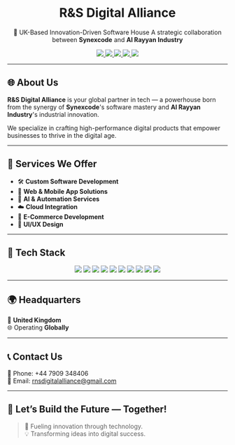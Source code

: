 <h1 align="center"> R&S Digital Alliance </h1>

<p align="center">
🚀 UK-Based Innovation-Driven Software House  
A strategic collaboration between <b>Synexcode</b> and <b>Al Rayyan Industry</b>
</p>

<p align="center">
  <a href="https://www.linkedin.com/company/rns-digital-alliance" target="_blank">
    <img src="https://img.shields.io/badge/-LinkedIn-blue?style=flat-square&logo=linkedin" />
  </a>
  <a href="https://www.instagram.com/rsdigitalalliance" target="_blank">
    <img src="https://img.shields.io/badge/-Instagram-E4405F?style=flat-square&logo=instagram&logoColor=white" />
  </a>
  <a href="https://www.facebook.com/rsdigitalalliance" target="_blank">
    <img src="https://img.shields.io/badge/-Facebook-1877F2?style=flat-square&logo=facebook&logoColor=white" />
  </a>
  <a href="mailto: rnsdigitalalliance@gmail.com">
    <img src="https://img.shields.io/badge/-Email-black?style=flat-square&logo=gmail" />
  </a>
  <a href="tel:+447909348406">
    <img src="https://img.shields.io/badge/-Call%20Us-25D366?style=flat-square&logo=whatsapp&logoColor=white" />
  </a>
</p>

---

## 🌐 About Us

**R&S Digital Alliance** is your global partner in tech — a powerhouse born from the synergy of **Synexcode**'s software mastery and **Al Rayyan Industry**'s industrial innovation.

We specialize in crafting high-performance digital products that empower businesses to thrive in the digital age.

---

## 💼 Services We Offer

- 🛠️ **Custom Software Development**  
- 📱 **Web & Mobile App Solutions**  
- 🤖 **AI & Automation Services**  
- ☁️ **Cloud Integration**  
- 🛒 **E-Commerce Development**  
- 🎨 **UI/UX Design**

---

## 🧠 Tech Stack

<p align="center">
  <img src="https://img.shields.io/badge/-HTML5-E34F26?style=flat-square&logo=html5&logoColor=white"/>
  <img src="https://img.shields.io/badge/-CSS3-1572B6?style=flat-square&logo=css3&logoColor=white"/>
  <img src="https://img.shields.io/badge/-JavaScript-F7DF1E?style=flat-square&logo=javascript&logoColor=000"/>
  <img src="https://img.shields.io/badge/-TypeScript-3178C6?style=flat-square&logo=typescript&logoColor=white"/>
  <img src="https://img.shields.io/badge/-React-61DAFB?style=flat-square&logo=react&logoColor=000"/>
  <img src="https://img.shields.io/badge/-Next.js-000000?style=flat-square&logo=nextdotjs"/>
  <img src="https://img.shields.io/badge/-TailwindCSS-06B6D4?style=flat-square&logo=tailwind-css"/>
  <img src="https://img.shields.io/badge/-Node.js-339933?style=flat-square&logo=nodedotjs&logoColor=white"/>
  <img src="https://img.shields.io/badge/-Firebase-FFCA28?style=flat-square&logo=firebase&logoColor=000"/>
  <img src="https://img.shields.io/badge/-Git-F05032?style=flat-square&logo=git&logoColor=white"/>
</p>

---

## 🌍 Headquarters

📍 **United Kingdom**  
🌐 Operating **Globally**

---

## 📞 Contact Us

📱 Phone: +44 7909 348406  
📧 Email: [rnsdigitalalliance@gmail.com](mailto:rnsdigitalalliance@gmail.com)  

---

## 💬 Let’s Build the Future — Together!

> 🧠 Fueling innovation through technology.  
> 💡 Transforming ideas into digital success.  
